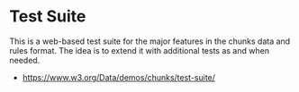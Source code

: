 # Test Suite

This is a web-based test suite for the major features in the chunks data and rules format. The idea is to extend it with additional tests as and when needed.

* https://www.w3.org/Data/demos/chunks/test-suite/
